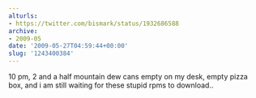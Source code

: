 ```yaml
---
alturls:
- https://twitter.com/bismark/status/1932686588
archive:
- 2009-05
date: '2009-05-27T04:59:44+00:00'
slug: '1243400384'
---
```


10 pm, 2 and a half mountain dew cans empty on my desk, empty pizza box, and i am still waiting for these stupid rpms to download..


